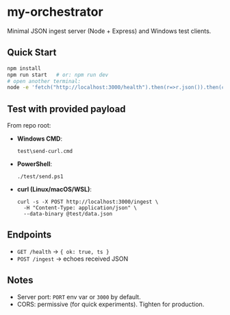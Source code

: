 # my-orchestrator

Minimal JSON ingest server (Node + Express) and Windows test clients.

## Quick Start

```bash
npm install
npm run start   # or: npm run dev
# open another terminal:
node -e 'fetch("http://localhost:3000/health").then(r=>r.json()).then(console.log)'
```

## Test with provided payload

From repo root:

- **Windows CMD**:
  ```
  test\send-curl.cmd
  ```

- **PowerShell**:
  ```
  ./test/send.ps1
  ```

- **curl (Linux/macOS/WSL)**:
  ```
  curl -s -X POST http://localhost:3000/ingest \
    -H "Content-Type: application/json" \
    --data-binary @test/data.json
  ```

## Endpoints

- `GET /health`  → `{ ok: true, ts }`
- `POST /ingest` → echoes received JSON

## Notes

- Server port: `PORT` env var or `3000` by default.
- CORS: permissive (for quick experiments). Tighten for production.
